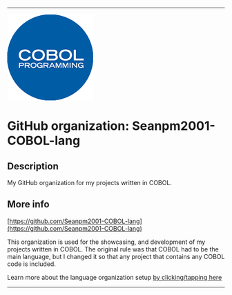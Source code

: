 
***

![COBOL_Logo1.png failed to load. The file may be missing or corrupt. Check the file path for errors first.](/AdditionalInfo/1/Seanpm2001-COBOL-lang/COBOL_Logo1.png)

# GitHub organization: Seanpm2001-COBOL-lang

## Description

My GitHub organization for my projects written in COBOL.

## More info

[https://github.com/Seanpm2001-COBOL-lang](https://github.com/Seanpm2001-COBOL-lang)

This organization is used for the showcasing, and development of my projects written in COBOL. The original rule was that COBOL had to be the main language, but I changed it so that any project that contains any COBOL code is included.

Learn more about the language organization setup [by clicking/tapping here](/AdditionalInfo/LanguageOrgs/README.md)

***
